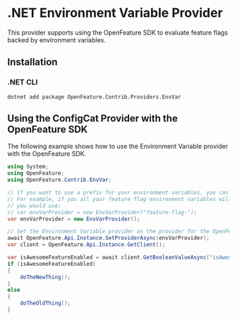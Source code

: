 # .NET Environment Variable Provider

This provider supports using the OpenFeature SDK to evaluate feature flags backed by environment variables.

## Installation

### .NET CLI

```shell
dotnet add package OpenFeature.Contrib.Providers.EnvVar
```

## Using the ConfigCat Provider with the OpenFeature SDK

The following example shows how to use the Environment Variable provider with the OpenFeature SDK.

```csharp
using System;
using OpenFeature;
using OpenFeature.Contrib.EnvVar;

// If you want to use a prefix for your environment variables, you can supply it in the constructor below.
// For example, if you all your feature flag environment variables will be prefixed with feature-flag- then 
// you would use:
// var envVarProvider = new EnvVarProvider("feature-flag-");
var envVarProvider = new EnvVarProvider();

// Set the Environment Variable provider as the provider for the OpenFeature SDK
await OpenFeature.Api.Instance.SetProviderAsync(envVarProvider);
var client = OpenFeature.Api.Instance.GetClient();

var isAwesomeFeatureEnabled = await client.GetBooleanValueAsync("isAwesomeFeatureEnabled", false);
if (isAwesomeFeatureEnabled)
{
    doTheNewThing();
}
else
{
    doTheOldThing();
}
```
